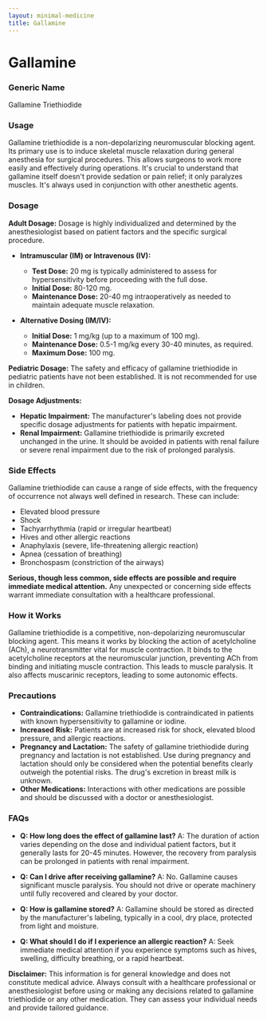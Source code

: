```yaml
---
layout: minimal-medicine
title: Gallamine
---
```


# Gallamine
### Generic Name
Gallamine Triethiodide

### Usage
Gallamine triethiodide is a non-depolarizing neuromuscular blocking agent.  Its primary use is to induce skeletal muscle relaxation during general anesthesia for surgical procedures. This allows surgeons to work more easily and effectively during operations.  It's crucial to understand that gallamine itself doesn't provide sedation or pain relief; it only paralyzes muscles. It's always used in conjunction with other anesthetic agents.


### Dosage
**Adult Dosage:**  Dosage is highly individualized and determined by the anesthesiologist based on patient factors and the specific surgical procedure.

* **Intramuscular (IM) or Intravenous (IV):**
    * **Test Dose:** 20 mg is typically administered to assess for hypersensitivity before proceeding with the full dose.
    * **Initial Dose:** 80-120 mg.
    * **Maintenance Dose:** 20-40 mg intraoperatively as needed to maintain adequate muscle relaxation.

* **Alternative Dosing (IM/IV):**
    * **Initial Dose:** 1 mg/kg (up to a maximum of 100 mg).
    * **Maintenance Dose:** 0.5-1 mg/kg every 30-40 minutes, as required.
    * **Maximum Dose:** 100 mg.


**Pediatric Dosage:** The safety and efficacy of gallamine triethiodide in pediatric patients have not been established.  It is not recommended for use in children.


**Dosage Adjustments:**

* **Hepatic Impairment:**  The manufacturer's labeling does not provide specific dosage adjustments for patients with hepatic impairment.
* **Renal Impairment:** Gallamine triethiodide is primarily excreted unchanged in the urine.  It should be avoided in patients with renal failure or severe renal impairment due to the risk of prolonged paralysis.


### Side Effects
Gallamine triethiodide can cause a range of side effects, with the frequency of occurrence not always well defined in research.  These can include:

* Elevated blood pressure
* Shock
* Tachyarrhythmia (rapid or irregular heartbeat)
* Hives and other allergic reactions
* Anaphylaxis (severe, life-threatening allergic reaction)
* Apnea (cessation of breathing)
* Bronchospasm (constriction of the airways)


**Serious, though less common, side effects are possible and require immediate medical attention.**  Any unexpected or concerning side effects warrant immediate consultation with a healthcare professional.


### How it Works
Gallamine triethiodide is a competitive, non-depolarizing neuromuscular blocking agent. This means it works by blocking the action of acetylcholine (ACh), a neurotransmitter vital for muscle contraction.  It binds to the acetylcholine receptors at the neuromuscular junction, preventing ACh from binding and initiating muscle contraction. This leads to muscle paralysis.  It also affects muscarinic receptors, leading to some autonomic effects.


### Precautions
* **Contraindications:** Gallamine triethiodide is contraindicated in patients with known hypersensitivity to gallamine or iodine.
* **Increased Risk:** Patients are at increased risk for shock, elevated blood pressure, and allergic reactions.
* **Pregnancy and Lactation:** The safety of gallamine triethiodide during pregnancy and lactation is not established.  Use during pregnancy and lactation should only be considered when the potential benefits clearly outweigh the potential risks.  The drug's excretion in breast milk is unknown.
* **Other Medications:**  Interactions with other medications are possible and should be discussed with a doctor or anesthesiologist.


### FAQs

* **Q: How long does the effect of gallamine last?** A: The duration of action varies depending on the dose and individual patient factors, but it generally lasts for 20-45 minutes.  However, the recovery from paralysis can be prolonged in patients with renal impairment.

* **Q: Can I drive after receiving gallamine?** A: No.  Gallamine causes significant muscle paralysis. You should not drive or operate machinery until fully recovered and cleared by your doctor.

* **Q: How is gallamine stored?** A:  Gallamine should be stored as directed by the manufacturer's labeling, typically in a cool, dry place, protected from light and moisture.

* **Q:  What should I do if I experience an allergic reaction?** A: Seek immediate medical attention if you experience symptoms such as hives, swelling, difficulty breathing, or a rapid heartbeat.


**Disclaimer:** This information is for general knowledge and does not constitute medical advice.  Always consult with a healthcare professional or anesthesiologist before using or making any decisions related to gallamine triethiodide or any other medication.  They can assess your individual needs and provide tailored guidance.
